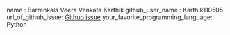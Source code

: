 name : Barrenkala Veera Venkata Karthik 
github_user_name : Karthik110505
url_of_github_issue: [Github issue](https://github.com/NebulaTris/oss101/issues/61)
your_favorite_programming_language: Python
